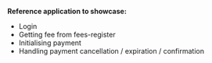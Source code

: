 **Reference application to showcase:**
- Login
- Getting fee from fees-register
- Initialising payment
- Handling payment cancellation / expiration / confirmation